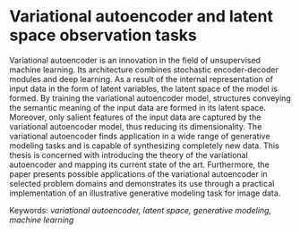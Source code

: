 # Variational autoencoder and latent space observation tasks
Variational autoencoder is an innovation in the field of unsupervised machine learning. Its architecture combines stochastic encoder-decoder modules and deep learning. As a result of the internal representation of input data in the form of latent variables, the latent space of the model is formed. By training the variational autoencoder model, structures conveying the semantic meaning of the input data are formed in its latent space. Moreover, only salient features of the input data are captured by the variational autoencoder model, thus reducing its dimensionality. The variational autoencoder finds application in a wide range of generative modeling tasks and is capable of synthesizing completely new data. This thesis is concerned with introducing the theory of the variational autoencoder and mapping its current state of the art. Furthermore, the paper presents possible applications of the variational autoencoder in selected problem domains and demonstrates its use through a practical implementation of an illustrative generative modeling task for image data.

Keywords: *variational autoencoder, latent space, generative modeling, machine learning*